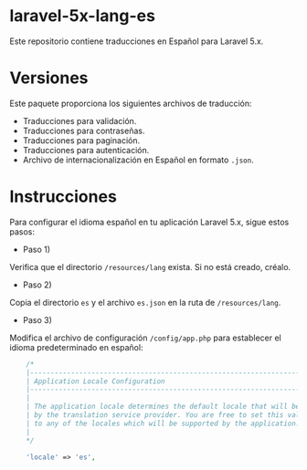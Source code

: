 # laravel-5x-lang-es

Este repositorio contiene traducciones en Español para Laravel 5.x.

# Versiones

Este paquete proporciona los siguientes archivos de traducción:

- Traducciones para validación.
- Traducciones para contraseñas.
- Traducciones para paginación.
- Traducciones para autenticación.
- Archivo de internacionalización en Español en formato `.json`.

# Instrucciones

Para configurar el idioma español en tu aplicación Laravel 5.x, sigue estos pasos:

- Paso 1) 

 Verifica que el directorio `/resources/lang` exista. Si no está creado, créalo.

- Paso 2) 

Copia el directorio ``es`` y el archivo ``es.json`` en la ruta de ``/resources/lang``.

- Paso 3)  

Modifica el archivo de configuración ``/config/app.php`` para establecer el idioma predeterminado en español:

```php 
    /*
    |--------------------------------------------------------------------------
    | Application Locale Configuration
    |--------------------------------------------------------------------------
    |
    | The application locale determines the default locale that will be used
    | by the translation service provider. You are free to set this value
    | to any of the locales which will be supported by the application.
    |
    */

    'locale' => 'es',

```
